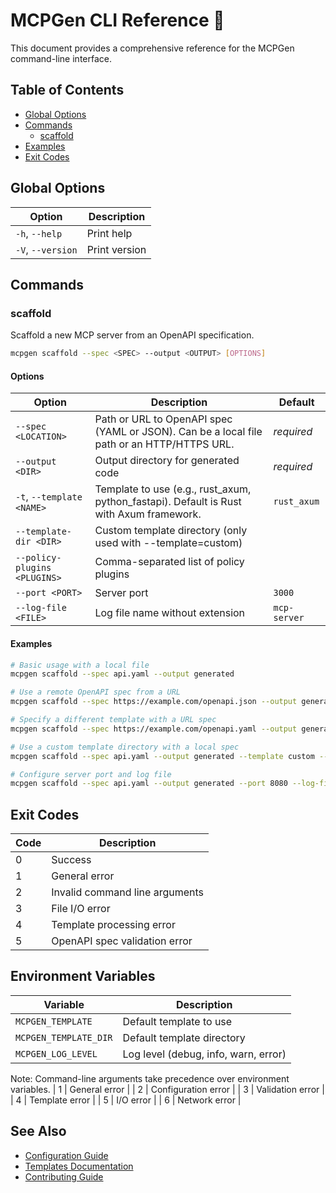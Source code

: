 # MCPGen CLI Reference 📝

This document provides a comprehensive reference for the MCPGen command-line interface.

## Table of Contents
- [Global Options](#global-options)
- [Commands](#commands)
  - [scaffold](#scaffold)
- [Examples](#examples)
- [Exit Codes](#exit-codes)

## Global Options

| Option | Description |
|--------|-------------|
| `-h`, `--help` | Print help |
| `-V`, `--version` | Print version |

## Commands

### scaffold

Scaffold a new MCP server from an OpenAPI specification.

```bash
mcpgen scaffold --spec <SPEC> --output <OUTPUT> [OPTIONS]
```

#### Options

| Option | Description | Default |
|--------|-------------|---------|
| `--spec <LOCATION>` | Path or URL to OpenAPI spec (YAML or JSON). Can be a local file path or an HTTP/HTTPS URL. | *required* |
| `--output <DIR>` | Output directory for generated code | *required* |
| `-t`, `--template <NAME>` | Template to use (e.g., rust_axum, python_fastapi). Default is Rust with Axum framework. | `rust_axum` |
| `--template-dir <DIR>` | Custom template directory (only used with --template=custom) | |
| `--policy-plugins <PLUGINS>` | Comma-separated list of policy plugins | |
| `--port <PORT>` | Server port | `3000` |
| `--log-file <FILE>` | Log file name without extension | `mcp-server` |

#### Examples

```bash
# Basic usage with a local file
mcpgen scaffold --spec api.yaml --output generated

# Use a remote OpenAPI spec from a URL
mcpgen scaffold --spec https://example.com/openapi.json --output generated

# Specify a different template with a URL spec
mcpgen scaffold --spec https://example.com/openapi.yaml --output generated --template python-fastapi

# Use a custom template directory with a local spec
mcpgen scaffold --spec api.yaml --output generated --template custom --template-dir ./my-templates

# Configure server port and log file
mcpgen scaffold --spec api.yaml --output generated --port 8080 --log-file my-server
```

## Exit Codes

| Code | Description |
|------|-------------|
| 0    | Success |
| 1    | General error |
| 2    | Invalid command line arguments |
| 3    | File I/O error |
| 4    | Template processing error |
| 5    | OpenAPI spec validation error |

## Environment Variables

| Variable | Description |
|----------|-------------|
| `MCPGEN_TEMPLATE` | Default template to use |
| `MCPGEN_TEMPLATE_DIR` | Default template directory |
| `MCPGEN_LOG_LEVEL` | Log level (debug, info, warn, error) |

Note: Command-line arguments take precedence over environment variables.
| 1    | General error |
| 2    | Configuration error |
| 3    | Validation error |
| 4    | Template error |
| 5    | I/O error |
| 6    | Network error |

## See Also

- [Configuration Guide](CONFIGURATION.md)
- [Templates Documentation](TEMPLATES.md)
- [Contributing Guide](../CONTRIBUTING.md)

